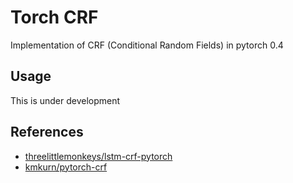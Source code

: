 # Torch CRF

Implementation of CRF (Conditional Random Fields) in pytorch 0.4

## Usage

This is under development

## References

- [threelittlemonkeys/lstm-crf-pytorch](https://github.com/threelittlemonkeys/lstm-crf-pytorch)
- [kmkurn/pytorch-crf](https://github.com/kmkurn/pytorch-crf)